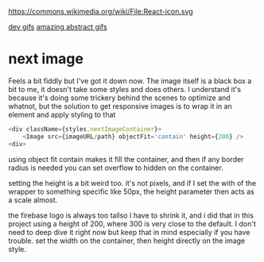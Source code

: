 https://commons.wikimedia.org/wiki/File:React-icon.svg

[dev gifs](https://giphy.com/devrock/)
[amazing abstract gifs](https://giphy.com/xponentialdesign)

# next image
Feels a bit fiddly but I've got it down now. The image itself is a black box a bit to me, it doesn't take some styles and does others. I understand it's because it's doing some trickery behind the scenes to optimize and whatnot, but the solution to get responsive images is to wrap it in an element and apply styling to that

```js
<div className={styles.nextImageContainer}>
    <Image src={imageURL/path} objectFit='contain' height={200} />
<div>
```

using object fit contain makes it fill the container, and then if any border radius is needed you can set overflow to hidden on the container.

setting the height is a bit weird too. it's not pixels, and if I set the with of the wrapper to something specific like 50px, the height parameter then acts as a scale almost.

the firebase logo is always too tallso I have to shrink it, and i did that in this project using a height of 200, where 300 is very close to the default. I don't need to deep dive it right now but keep that in mind especially if you have trouble. set the width on the container, then height directly on the image style.
